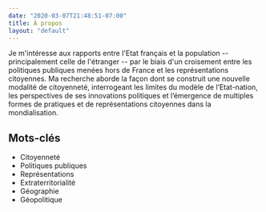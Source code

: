 ```yaml
---
date: "2020-03-07T21:48:51-07:00"
title: À propos
layout: "default"
---
```


Je m'intéresse aux rapports entre l'Etat français et la population -- principalement celle de l'étranger -- par le biais d'un croisement entre les politiques publiques menées hors de France et les représentations citoyennes.
Ma recherche aborde la façon dont se construit une nouvelle modalité de citoyenneté, interrogeant les limites du modèle de l’Etat-nation, les perspectives de ses innovations politiques et l’émergence de multiples formes de pratiques et de représentations citoyennes dans la mondialisation.

## Mots-clés
* Citoyenneté
* Politiques publiques
* Représentations
* Extraterritorialité
* Géographie
* Géopolitique